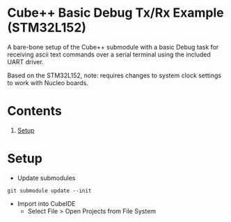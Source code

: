 # Cube++ Basic Debug Tx/Rx Example (STM32L152)

A bare-bone setup of the Cube++ submodule with a basic Debug task for receiving ascii text commands over a serial terminal using the included UART driver.

Based on the STM32L152, note: requires changes to system clock settings to work with Nucleo boards.

# Contents
1. [Setup](#Setup)

# Setup
- Update submodules
```
git submodule update --init
```
- Import into CubeIDE
  - Select File > Open Projects from File System
